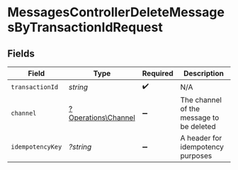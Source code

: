 # MessagesControllerDeleteMessagesByTransactionIdRequest


## Fields

| Field                                                     | Type                                                      | Required                                                  | Description                                               |
| --------------------------------------------------------- | --------------------------------------------------------- | --------------------------------------------------------- | --------------------------------------------------------- |
| `transactionId`                                           | *string*                                                  | :heavy_check_mark:                                        | N/A                                                       |
| `channel`                                                 | [?Operations\Channel](../../Models/Operations/Channel.md) | :heavy_minus_sign:                                        | The channel of the message to be deleted                  |
| `idempotencyKey`                                          | *?string*                                                 | :heavy_minus_sign:                                        | A header for idempotency purposes                         |